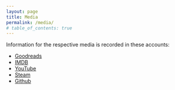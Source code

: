 ```yaml
---
layout: page
title: Media
permalink: /media/
# table_of_contents: true
---
```


Information for the respective media is recorded in these accounts:
- [Goodreads][goodreads]
- [IMDB][imdb]
- [YouTube][youtube]
- [Steam][steam]
- [Github][github]

<!-- ## Mathematics

## Computics

## Software Engineering

## Economics

## Politics

## Culture

## Science

## Business

## Technology

##  -->

[goodreads]: https://www.goodreads.com/review/list/91617543?ref=nav_mybooks
[imdb]: https://www.imdb.com/user/ur118320767/ratings?ref_=nv_usr_rt_4
[steam]: https://steamcommunity.com/profiles/76561198147346901/
[youtube]: https://www.youtube.com/user/SpiralSpawn52/playlists?view_as=subscriber
[github]: https://github.com/riib11?tab=repositories
